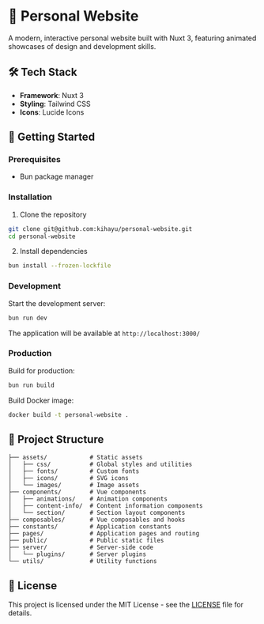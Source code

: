 # 🎨 Personal Website

A modern, interactive personal website built with Nuxt 3, featuring animated showcases of design and development skills.

## 🛠️ Tech Stack

- **Framework**: Nuxt 3
- **Styling**: Tailwind CSS
- **Icons**: Lucide Icons

## 🚀 Getting Started

### Prerequisites

- Bun package manager

### Installation

1. Clone the repository

```bash
git clone git@github.com:kihayu/personal-website.git
cd personal-website
```

2. Install dependencies

```bash
bun install --frozen-lockfile
```

### Development

Start the development server:

```bash
bun run dev
```

The application will be available at `http://localhost:3000/`

### Production

Build for production:

```bash
bun run build
```

Build Docker image:

```bash
docker build -t personal-website .
```

## 📁 Project Structure

```
├── assets/            # Static assets
│   ├── css/           # Global styles and utilities
│   ├── fonts/         # Custom fonts
│   ├── icons/         # SVG icons
│   └── images/        # Image assets
├── components/        # Vue components
│   ├── animations/    # Animation components
│   ├── content-info/  # Content information components
│   └── section/       # Section layout components
├── composables/       # Vue composables and hooks
├── constants/         # Application constants
├── pages/             # Application pages and routing
├── public/            # Public static files
├── server/            # Server-side code
│   └── plugins/       # Server plugins
└── utils/             # Utility functions
```

## 📝 License

This project is licensed under the MIT License - see the [LICENSE](LICENSE) file for details.

